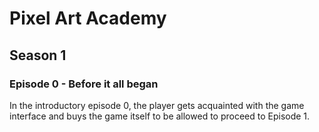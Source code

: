 # Pixel Art Academy

## Season 1

### Episode 0 - Before it all began

In the introductory episode 0, the player gets acquainted with the game interface and buys the game itself to be allowed to proceed to Episode 1.

